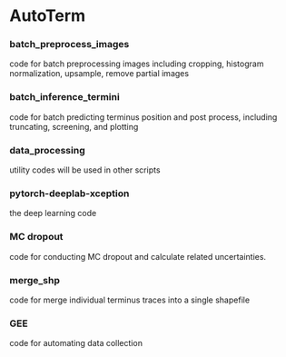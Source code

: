 # AutoTerm
### batch_preprocess_images

code for batch preprocessing images including cropping, histogram normalization, upsample, remove partial images

### batch_inference_termini

code for batch predicting terminus position and post process, including truncating, screening, and plotting

### data_processing

utility codes will be used in other scripts

### pytorch-deeplab-xception

the deep learning code

### MC dropout 

code for conducting MC dropout and calculate related uncertainties.
 
### merge_shp

code for merge individual terminus traces into a single shapefile

### GEE

code for automating data collection
